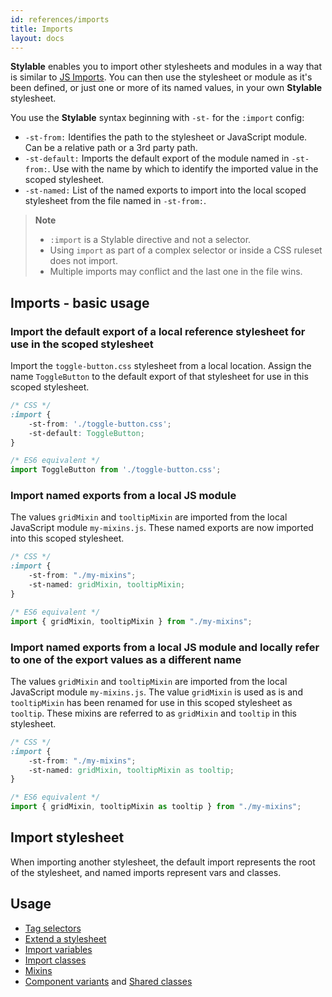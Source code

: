 ```yaml
---
id: references/imports
title: Imports
layout: docs
---
```


**Stylable** enables you to import other stylesheets and modules in a way that is similar to [JS Imports](https://developer.mozilla.org/en-US/docs/Web/JavaScript/Reference/Statements/import). You can then use the stylesheet or module as it's been defined, or just one or more of its named values, in your own **Stylable** stylesheet.

You use the **Stylable** syntax beginning with `-st-` for the `:import` config:

* `-st-from:` Identifies the path to the stylesheet or JavaScript module. Can be a relative path or a 3rd party path.
* `-st-default:` Imports the default export of the module named in `-st-from:`. Use with the name by which to identify the imported value in the scoped stylesheet.
* `-st-named:` List of the named exports to import into the local scoped stylesheet from the file named in `-st-from:`.

> **Note**  
> * `:import` is a Stylable directive and not a selector.
> * Using `import` as part of a complex selector or inside a CSS ruleset does not import.
> * Multiple imports may conflict and the last one in the file wins.

## Imports - basic usage

### Import the default export of a local reference stylesheet for use in the scoped stylesheet

Import the `toggle-button.css` stylesheet from a local location. Assign the name `ToggleButton` to the default export of that stylesheet for use in this scoped stylesheet.

```css
/* CSS */
:import {
    -st-from: './toggle-button.css';
    -st-default: ToggleButton;
}
```

```js
/* ES6 equivalent */
import ToggleButton from './toggle-button.css';
```

### Import named exports from a local JS module

The values `gridMixin` and `tooltipMixin` are imported from the local JavaScript module `my-mixins.js`. These named exports are now imported into this scoped stylesheet.

```css
/* CSS */
:import {
    -st-from: "./my-mixins";
    -st-named: gridMixin, tooltipMixin;
}
```

```js
/* ES6 equivalent */
import { gridMixin, tooltipMixin } from "./my-mixins";
```

### Import named exports from a local JS module and locally refer to one of the export values as a different name

The values `gridMixin` and `tooltipMixin` are imported from the local JavaScript module `my-mixins.js`. The value `gridMixin` is used as is and `tooltipMixin` has been renamed for use in this scoped stylesheet as `tooltip`. These mixins are referred to as `gridMixin` and `tooltip` in this stylesheet.

```css
/* CSS */
:import {
    -st-from: "./my-mixins";
    -st-named: gridMixin, tooltipMixin as tooltip;
}
```

```js
/* ES6 equivalent */
import { gridMixin, tooltipMixin as tooltip } from "./my-mixins";
```

## Import stylesheet

When importing another stylesheet, the default import represents the root of the stylesheet, and named imports represent vars and classes.

## Usage

* [Tag selectors](./tag-selectors.md)
* [Extend a stylesheet](./extend-stylesheet.md)
* [Import variables](./variables.md#import-variables)
* [Import classes](./class-selectors.md#import-classes)
* [Mixins](./mixin-syntax.md)
* [Component variants](../guides/component-variants.md) and [Shared classes](../guides/shared-classes.md)
